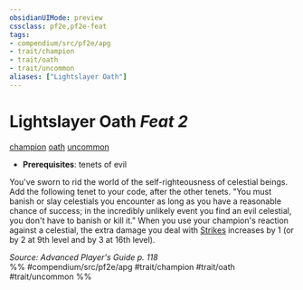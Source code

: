 ```yaml
---
obsidianUIMode: preview
cssclass: pf2e,pf2e-feat
tags:
- compendium/src/pf2e/apg
- trait/champion
- trait/oath
- trait/uncommon
aliases: ["Lightslayer Oath"]
---
```

# Lightslayer Oath  *Feat 2*  
[champion](Reference/Rules/Traits/champion.md "Champion Class Trait")  [oath](oath.md "Oath Feat Trait")  [uncommon](uncommon.md "Uncommon Rarity Trait")  

- **Prerequisites**: tenets of evil

You've sworn to rid the world of the self-righteousness of celestial beings. Add the following tenet to your code, after the other tenets. "You must banish or slay celestials you encounter as long as you have a reasonable chance of success; in the incredibly unlikely event you find an evil celestial, you don't have to banish or kill it." When you use your champion's reaction against a celestial, the extra damage you deal with [Strikes](strike.md) increases by 1 (or by 2 at 9th level and by 3 at 16th level).

*Source: Advanced Player's Guide p. 118*  
%% #compendium/src/pf2e/apg #trait/champion #trait/oath #trait/uncommon %%